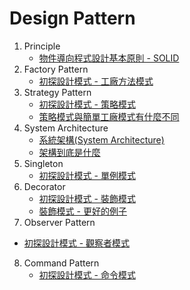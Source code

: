 # Design Pattern
1. Principle
   - [物件導向程式設計基本原則 - SOLID](https://skyyen999.gitbooks.io/-study-design-pattern-in-java/content/oodPrinciple.html)
2. Factory Pattern
   - [初探設計模式 - 工廠方法模式](https://ithelp.ithome.com.tw/articles/10202075)
3. Strategy Pattern
   - [初探設計模式 - 策略模式](https://ithelp.ithome.com.tw/articles/10202506)
   - [策略模式與簡單工廠模式有什麼不同](https://skyyen999.gitbooks.io/-study-design-pattern-in-java/content/strategySimpleFactory.html)
4. System Architecture
   - [系統架構(System Architecture)](https://ithelp.ithome.com.tw/articles/10202864)
   - [架構到底是什麼](https://mp.weixin.qq.com/s/fPcpxnstXQ5KowDkBWu5fA) 
5. Singleton
   - [初探設計模式 - 單例模式](https://ithelp.ithome.com.tw/articles/10203092)
6. Decorator
   - [初探設計模式 - 裝飾模式](https://ithelp.ithome.com.tw/articles/10203738)
   - [裝飾模式 - 更好的例子](https://rongli.gitbooks.io/design-pattern/content/chapter8.html)
7.  Observer Pattern
   - [初探設計模式 - 觀察者模式](https://ithelp.ithome.com.tw/articles/10204117)
8. Command Pattern
   - [初探設計模式 - 命令模式](https://ithelp.ithome.com.tw/articles/10204425)